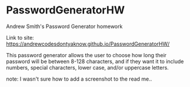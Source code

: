 # PasswordGeneratorHW
Andrew Smith's Password Generator homework

Link to site:  https://andrewcodesdontyaknow.github.io/PasswordGeneratorHW/

This password generator allows the user to choose how long their password will be between 8-128 characters, and if they want it to include numbers, special characters, lower case, and/or uppercase letters.

note: I wasn't sure how to add a screenshot to the read me..
